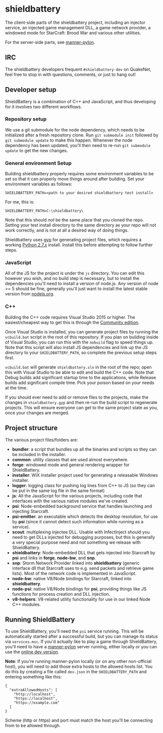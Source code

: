 # shieldbattery
The client-side parts of the shieldbattery project, including an injector
service, an injected game management DLL, a game network provider, a windowed
mode for StarCraft: Brood War and various other utilities.

For the server-side parts, see
[manner-pylon](https://github.com/tec27/manner-pylon).

## IRC
The shieldbattery developers frequent `#shieldbattery-dev` on QuakeNet, feel
free to stop in with questions, comments, or just to hang out!

## Developer setup
ShieldBattery is a combination of C++ and JavaScript, and thus developing for it
involves two different workflows.

### Repository setup
We use a git submodule for the node dependency, which needs to be
initialized after a fresh repository clone. Run `git submodule init` followed by
`git submodule update` to make this happen. Whenever the node dependency has
been updated, you'll then need to re-run `git submodule update` to get the new
changes.

### General environment Setup
Building shieldbattery properly requires some environment variables to be set so
that it can properly move things around after building. Set your environment
variables as follows:

```
SHIELDBATTERY_PATH=<path to your desired shieldbattery test install>
```

For me, this is:

```
SHIELDBATTERY_PATH=C:\shieldbattery\
```

Note that this should *not* be the same place that you cloned the repo. Setting
your test install directory to the same directory as your repo will not work
correctly, and is not at all a desired way of doing things.

Shieldbattery uses [gyp](https://code.google.com/p/gyp/) for generating
project files, which requires a working
[Python 2.7.x](http://www.python.org/download/) install. Install this before
attempting to follow further steps.

### JavaScript
All of the JS for the project is under the `js` directory. You can edit this
however you wish, and no build step is necessary, but to install the
dependencies you'll need to install a version of node.js. Any version of node
&gt;= 5 should be fine, generally you'll just want to install the latest stable
version from [nodejs.org](https://nodejs.org/).

### C++
Building the C++ code requires Visual Studio 2015 or higher. The
easiest/cheapest way to get this is through the
[Community edition](https://www.visualstudio.com/en-us/downloads/download-visual-studio-vs.aspx).

Once Visual Studio is installed, you can generate project files by running the
`vcbuild.bat` script in the root of this repository. If you plan on building
inside of Visual Studio, you can run this with the `nobuild` flag to speed
things up. Note that this script will also install JS dependencies and link up
the JS directory to your `SHIELDBATTERY_PATH`, so complete the previous setup
steps first.

`vcbuild.bat` will generate `shieldbattery.sln` in the root of the repo; open
this with Visual Studio to be able to edit and build the C++ code. Note that
Debug builds add significant startup time to the applications, while Release
builds add significant compile time. Pick your poison based on your needs at the
time.

If you should ever need to add or remove files to the projects, make the changes
in `shieldbattery.gyp` and then re-run the build script to regenerate projects.
This will ensure everyone can get to the same project state as you, once your
changes are merged.

## Project structure
The various project files/folders are:
- **bundler**: a script that bundles up all the binaries and scripts so they can
be included in the installer.
- **common**: utility classes that are used almost everywhere.
- **forge**: windowed mode and general rendering wrapper for ShieldBattery.
- **installer**: WiX installer project used for generating a releasable
Windows installer.
- **logger**: logging class for pushing log lines from C++ to JS (so they can be
put in the same log file in the same format)
- **js**: All the JavaScript for the various projects, including code that
interfaces with the various native modules we've created.
- **psi**: Node-embedded background service that handles launching and injecting
Starcraft.
- **psi-emitter**: an executable which detects the desktop resolution, for use
by **psi** (since it cannot detect such information while running as a service).
- **scout**: multiplexing injectee DLL. Usable with InfectInject should you need
to get DLLs injected for debugging purposes, but this is generally a very
special purpose need and not something we release with ShieldBattery.
- **shieldbattery**: Node-embedded DLL that gets injected into Starcraft by
**psi** and links in **forge**, **node-bw**, and **snp**.
- **snp**: Storm Network Provider linked into **shieldbattery** (generic
interface dll that Starcraft uses to e.g. send packets and retrieve game lists).
Most of the network code is implemented in JavaScript.
- **node-bw**: native V8/Node bindings for Starcraft, linked into
**shieldbattery**.
- **node-psi**: native V8/Node bindings for **psi**, providing things like JS
functions for process creation and DLL injection.
- **v8-helpers**: V8-related utility functionality for use in our linked Node
C++ modules.

## Running ShieldBattery
To use ShieldBattery, you'll need the `psi` service running. This will be
automatically started after a successful build, but you can manage its status
via `services.msc`. If you'd actually like to play a game through ShieldBattery,
you'll need to have a
[manner-pylon](https://github.com/tec27/manner-pylon) server running, either
locally or you can use the [online dev version](https://dev.shieldbattery.net/).

**Note**: If you're running manner-pylon locally (or on any other non-official
host), you will need to add those extra hosts to the allowed hosts list. You do
this by creating a file called `dev.json` in the `SHIELDBATTERY_PATH` and
entering something like this:

```
{
  "extraAllowedHosts": [
    "http://localhost",
    "https://localhost",
    "https://example.com"
  ]
}
```

Scheme (http or https) and port must match the host you'll be connecting from to
be allowed through.
